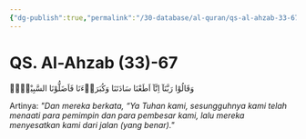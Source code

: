```yaml
---
{"dg-publish":true,"permalink":"/30-database/al-quran/qs-al-ahzab-33-67/"}
---
```



# QS. Al-Ahzab (33)-67
وَقَالُوْا رَبَّنَآ اِنَّآ اَطَعْنَا سَادَتَنَا وَكُبَرَاۤءَنَا فَاَضَلُّوْنَا السَّبِيْلَا۠ 

Artinya: *"Dan mereka berkata, “Ya Tuhan kami, sesungguhnya kami telah menaati para pemimpin dan para pembesar kami, lalu mereka menyesatkan kami dari jalan (yang benar)."*
